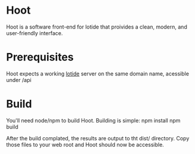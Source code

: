 # Hoot

Hoot is a software front-end for lotide that proivides a clean, modern, and user-friendly interface. 

# Prerequisites

Hoot expects a working [lotide](https://git.sr.ht/~vpzom/lotide) server on the same domain name, acessible under /api

# Build

You'll need node/npm to build Hoot. Building is simple:
    npm install
    npm build


After the build complated, the results are output to tht dist/ directory. Copy those files to your web root and Hoot should now be accessible.


